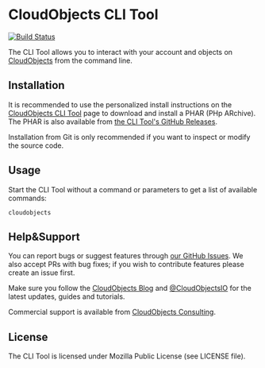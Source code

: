 # CloudObjects CLI Tool

[![Build Status](https://travis-ci.org/CloudObjects/CloudObjects-CLI.svg?branch=0.2)](https://travis-ci.org/CloudObjects/CloudObjects-CLI)

The CLI Tool allows you to interact with your account and objects on [CloudObjects](https://cloudobjects.io/) from the command line.

## Installation

It is recommended to use the personalized install instructions on the [CloudObjects CLI Tool](http://cloudobjects.io/clitool) page to download and install a PHAR (PHp ARchive). The PHAR is also available from [the CLI Tool's GitHub Releases](https://github.com/CloudObjects/CloudObjects-CLI/releases).

Installation from Git is only recommended if you want to inspect or modify the source code.

## Usage

Start the CLI Tool without a command or parameters to get a list of available commands:

    cloudobjects

## Help&Support

You can report bugs or suggest features through [our GitHub Issues](https://github.com/CloudObjects/phpMAE/issues). We also accept PRs with bug fixes; if you wish to contribute features please create an issue first.

Make sure you follow the [CloudObjects Blog](https://blog.cloudobjects.io/) and [@CloudObjectsIO](https://twitter.com/CloudObjectsIO) for the latest updates, guides and tutorials.

Commercial support is available from [CloudObjects Consulting](https://cloudobjects.io/consulting).

## License

The CLI Tool is licensed under Mozilla Public License (see LICENSE file).